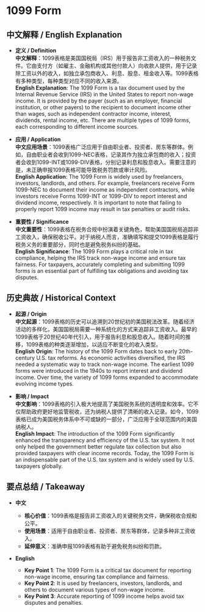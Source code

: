 # 1099 Form

## 中文解释 / English Explanation

* **定义 / Definition**  
  **中文解释**：1099表格是美国国税局（IRS）用于报告非工资收入的一种税务文件。它由支付方（如雇主、金融机构或其他付款人）向收款人提供，用于记录除工资以外的收入，如独立承包商收入、利息、股息、租金收入等。1099表格有多种类型，每种类型对应不同的收入来源。  
  **English Explanation**: The 1099 Form is a tax document used by the Internal Revenue Service (IRS) in the United States to report non-wage income. It is provided by the payer (such as an employer, financial institution, or other payers) to the recipient to document income other than wages, such as independent contractor income, interest, dividends, rental income, etc. There are multiple types of 1099 forms, each corresponding to different income sources.

* **应用 / Application**  
  **中文应用场景**：1099表格广泛应用于自由职业者、投资者、房东等群体。例如，自由职业者会收到1099-NEC表格，记录其作为独立承包商的收入；投资者会收到1099-INT或1099-DIV表格，分别记录利息和股息收入。需要注意的是，未正确申报1099表格可能导致税务罚款或审计风险。  
  **English Application**: The 1099 Form is widely used by freelancers, investors, landlords, and others. For example, freelancers receive Form 1099-NEC to document their income as independent contractors, while investors receive Forms 1099-INT or 1099-DIV to report interest and dividend income, respectively. It is important to note that failing to properly report 1099 income may result in tax penalties or audit risks.

* **重要性 / Significance**  
  **中文重要性**：1099表格在税务合规中扮演着关键角色，帮助美国国税局追踪非工资收入，确保税收公平。对于纳税人而言，准确填写和提交1099表格是履行税务义务的重要部分，同时也是避免税务纠纷的基础。  
  **English Significance**: The 1099 Form plays a critical role in tax compliance, helping the IRS track non-wage income and ensure tax fairness. For taxpayers, accurately completing and submitting 1099 forms is an essential part of fulfilling tax obligations and avoiding tax disputes.

## 历史典故 / Historical Context

* **起源 / Origin**  
  **中文起源**：1099表格的历史可以追溯到20世纪初的美国税法改革。随着经济活动的多样化，美国国税局需要一种系统化的方式来追踪非工资收入。最早的1099表格于20世纪40年代引入，用于报告利息和股息收入。随着时间的推移，1099表格的种类逐渐增加，以适应不断变化的收入类型。  
  **English Origin**: The history of the 1099 Form dates back to early 20th-century U.S. tax reforms. As economic activities diversified, the IRS needed a systematic way to track non-wage income. The earliest 1099 forms were introduced in the 1940s to report interest and dividend income. Over time, the variety of 1099 forms expanded to accommodate evolving income types.

* **影响 / Impact**  
  **中文影响**：1099表格的引入极大地提高了美国税务系统的透明度和效率。它不仅帮助政府更好地监管税收，还为纳税人提供了清晰的收入记录。如今，1099表格已成为美国税务体系中不可或缺的一部分，广泛应用于全球范围内的美国纳税人。  
  **English Impact**: The introduction of the 1099 Form significantly enhanced the transparency and efficiency of the U.S. tax system. It not only helped the government better regulate tax collection but also provided taxpayers with clear income records. Today, the 1099 Form is an indispensable part of the U.S. tax system and is widely used by U.S. taxpayers globally.

## 要点总结 / Takeaway

* **中文**  
  - **核心价值**：1099表格是报告非工资收入的关键税务文件，确保税收合规和公平。  
  - **使用场景**：适用于自由职业者、投资者、房东等群体，记录多种非工资收入。  
  - **延伸意义**：准确申报1099表格有助于避免税务纠纷和罚款。

* **English**  
  - **Key Point 1**: The 1099 Form is a critical tax document for reporting non-wage income, ensuring tax compliance and fairness.  
  - **Key Point 2**: It is used by freelancers, investors, landlords, and others to document various types of non-wage income.  
  - **Key Point 3**: Accurate reporting of 1099 income helps avoid tax disputes and penalties.